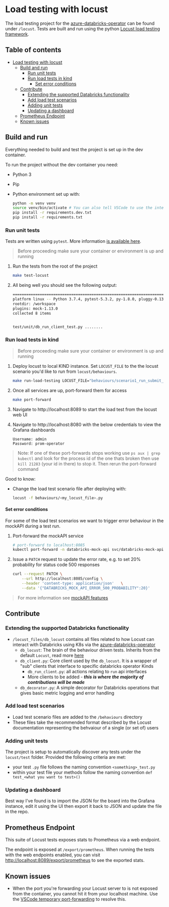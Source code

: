 # Load testing with locust

The load testing project for the [azure-databricks-operator](https://github.com/microsoft/azure-databricks-operator/) can be found under `/locust`. Tests are built and run using the python [Locust load testing framework](https://docs.locust.io/en/stable/index.html).

## Table of contents <!-- omit in toc -->

- [Load testing with locust](#load-testing-with-locust)
  - [Build and run](#build-and-run)
    - [Run unit tests](#run-unit-tests)
    - [Run load tests in kind](#run-load-tests-in-kind)
      - [Set error conditions](#set-error-conditions)
  - [Contribute](#contribute)
    - [Extending the supported Databricks functionality](#extending-the-supported-databricks-functionality)
    - [Add load test scenarios](#add-load-test-scenarios)
    - [Adding unit tests](#adding-unit-tests)
    - [Updating a dashboard](#updating-a-dashboard)
  - [Prometheus Endpoint](#prometheus-endpoint)
  - [Known issues](#known-issues)

## Build and run

Everything needed to build and test the project is set up in the dev container.

To run the project without the dev container you need:

- Python 3
- Pip
- Python environment set up with:

    ```bash
    python -m venv venv
    source venv/bin/activate # You can also tell VSCode to use the interpretter in this location
    pip install -r requirements.dev.txt
    pip install -r requirements.txt
    ```

### Run unit tests

Tests are written using `pytest`. More information [is available here](https://docs.pytest.org/en/latest/).

> Before proceeding make sure your container or environment is up and running

1. Run the tests from the root of the project

    ```bash
    make test-locust
    ```

2. All being well you should see the following output:

    ```bash
    ============================================================================================= test session starts ==============================================================================================
    platform linux -- Python 3.7.4, pytest-5.3.2, py-1.8.0, pluggy-0.13.1
    rootdir: /workspace
    plugins: mock-1.13.0
    collected 8 items


    test/unit/db_run_client_test.py ........
    ```

### Run load tests in kind

> Before proceeding make sure your container or environment is up and running

1. Deploy locust to local KIND instance. Set `LOCUST_FILE` to the  the locust scenario you'd like to run from  `locust/behaviours`.

    ```bash
    make run-load-testing LOCUST_FILE="behaviours/scenario1_run_submit_delete.py" LOCUST_ARGS=
    ```

2. Once all services are up, port-forward them for access

    ```bash
    make port-forward  
    ```

3. Navigate to http://localhost:8089 to start the load test from the locust web UI

4. Navigate to http://localhost:8080 with the below credentials to view the Grafana dashboards

    ```text
    Username: admin
    Password: prom-operator
    ```

> Note: If one of these port-forwards stops working use `ps aux | grep kubectl` and look for the process id of the one thats broken then use `kill 21283` (your id in there) to stop it. Then rerun the port-forward command

Good to know:

- Change the load test scenario file after deploying with:

    ```bash
    locust -f behaviours/<my_locust_file>.py
    ```

#### Set error conditions

For some of the load test scenarios we want to trigger error behaviour in the mockAPI during a test run.

1. Port-forward the mockAPI service

    ```bash
    # port-forward to localhost:8085
    kubectl port-forward -n databricks-mock-api svc/databricks-mock-api 8085:8080
    ```

2. Issue a `PATCH` request to update the error rate, e.g. to set 20% probability for status code 500 responses

    ```bash
    curl --request PATCH \
        --url http://localhost:8085/config \
        --header 'content-type: application/json'   \
        --data '{"DATABRICKS_MOCK_API_ERROR_500_PROBABILITY":20}'
    ```

> For more information see [mockAPI features](mockapi.md#Features)

## Contribute

### Extending the supported Databricks functionality

- `/locust_files/db_locust` contains all files related to how Locust can interact with Databricks using K8s via the [azure-databricks-operator](https://github.com/microsoft/azure-databricks-operator/)
  - `db_locust`: The brain of the behaviour driven tests. Inherits from the default `Locust`, read more [here](https://docs.locust.io/en/stable/testing-other-systems.html)
  - `db_client.py`: Core client used by the `db_locust`. It is a wrapper of "sub" clients that interface to specific databricks operator Kinds
    - `db_run_client.py`: all actions relating to `run` api interfaces
    - More clients to be added - ***this is where the majority of contributions will be made***
  - `db_decorator.py`: A simple decorator for Databricks operations that gives basic metric logging and error handling

### Add load test scenarios

- Load test scenario files are added to the `/behaviours` directory
- These files take the recommended format described by the Locust documentation representing the behvaiour of a single (or set of) users

### Adding unit tests

The project is setup to automatically discover any tests under the `locust/test` folder. Provided the following criteria are met:

- your test `.py` file follows the naming convention `<something>_test.py`
- within your test file your methods follow the naming convention `def test_<what you want to test>()`

### Updating a dashboard

Best way I've found is to import the JSON for the board into the Grafana instance, edit it using the UI then export it back to JSON and update the file in the repo.

## Prometheus Endpoint

This suite of Locust tests exposes stats to Prometheus via a web endpoint.

The endpoint is exposed at `/export/prometheus`. When running the tests with the web endpoints enabled, you can visit <http://localhost:8089/export/prometheus> to see the exported stats.

## Known issues

- When the port you're forwarding your Locust server to is not exposed from the container, you cannot hit it from your localhost machine. Use the [VSCode temporary port-forwarding](https://code.visualstudio.com/docs/remote/containers#_temporarily-forwarding-a-port) to resolve this.